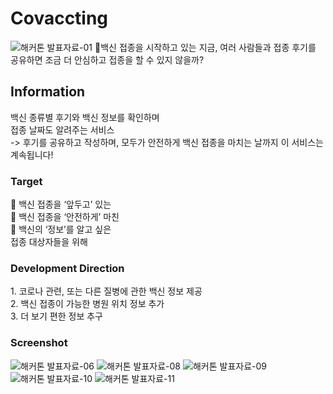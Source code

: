 # Covaccting
![해커톤 발표자료-01](https://user-images.githubusercontent.com/46602874/114385807-6c259200-9bcb-11eb-9081-2583eb2ff4ee.jpg)
🤔백신 접종을 시작하고 있는 지금, 
여러 사람들과 접종 후기를 공유하면 조금 더 안심하고 접종을 할 수 있지 않을까?

## Information
백신 종류별 후기와 백신 정보를 확인하며<br/>
접종 날짜도 알려주는 서비스<br/>
-> 후기를 공유하고 작성하며, 모두가 안전하게 백신 접종을 마치는 날까지 이 서비스는 계속됩니다!<br/>

### Target
<div></div>
💉 백신 접종을 ‘앞두고’ 있는<br>    
💪 백신 접종을 ‘안전하게’ 마친<br> 
📝 백신의 ‘정보’를 알고 싶은<br>
접종 대상자들을 위해<br>


### Development Direction
<div></div>
1. 코로나 관련, 또는 다른 질병에 관한 백신 정보 제공<br>
2. 백신 접종이 가능한 병원 위치 정보 추가<br>
3. 더 보기 편한 정보 추구<br>


### Screenshot
![해커톤 발표자료-06](https://user-images.githubusercontent.com/46602874/114385626-31235e80-9bcb-11eb-979a-4f763e92237f.jpg)
![해커톤 발표자료-08](https://user-images.githubusercontent.com/46602874/114385638-354f7c00-9bcb-11eb-871b-c73d9499fed3.jpg)
![해커톤 발표자료-09](https://user-images.githubusercontent.com/46602874/114385645-38e30300-9bcb-11eb-9b4c-4eb8b2b89dc5.jpg)
![해커톤 발표자료-10](https://user-images.githubusercontent.com/46602874/114385655-3b455d00-9bcb-11eb-8ad3-156ec5711f7d.jpg)
![해커톤 발표자료-11](https://user-images.githubusercontent.com/46602874/114385666-3f717a80-9bcb-11eb-8267-ffa6912f8de3.jpg)

